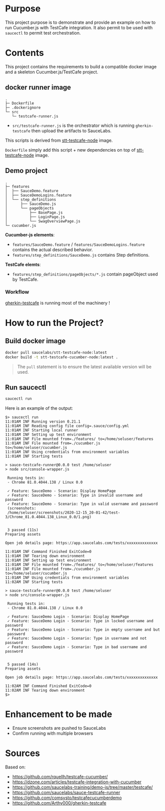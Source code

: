 # Purpose

This project purpose is to demonstrate and provide an example on how to run Cucumber.js with TestCafe integration.
It also permit to be used with `saucectl` to permit test orchestration.


# Contents

This project contains the requirements to build a compatible docker image and a skeleton Cucumber.js/TestCafe project.

## docker runner image

```
.
├─ Dockerfile
├─ .dockerignore
└─ src
   └─ testcafe-runner.js

```

- `src/testcafe-runner.js` is the orchestrator which is running `gherkin-testcafe` then upload the artifacts to SauceLabs.

This scripts is derived from [stt-testcafe-node](https://github.com/saucelabs/sauce-testcafe-runner) image.

`Dockerfile` simply add this script + new dependencies on top of [stt-testcafe-node](https://github.com/saucelabs/sauce-testcafe-runner) image.

## Demo project

```
.
├─ features
│  ├── SauceDemo.feature
│  ├── SauceDemoLogins.feature
│  └── step_definitions
│      ├── SauceDemo.js
│      └── pageObjects
│          ├── BasePage.js
│          ├── LoginPage.js
│          └── SwagOverviewPage.js
└─ cucumber.js
```

**Cucumber-js elements**:
- `features/SauceDemo.feature` / `features/SauceDemoLogins.feature` contains the actual described behavior.
- `features/step_definitions/SauceDemo.js` contains Step definitions.

**TestCafe elemts**:
- `features/step_definitions/pageObjects/*.js` contain pageObject used by TestCafe.

### Workflow

[gherkin-testcafe](https://github.com/Arthy000/gherkin-testcafe) is running most of the machinery !

# How to run the Project?

## Build docker image

```bash
docker pull saucelabs/stt-testcafe-node:latest
docker build -t stt-testcafe-cucumber-node:latest .
```
> The `pull` statement is to ensure the latest available version will be used.

## Run saucectl

```bash
saucectl run
```

Here is an example of the output:
```
$> saucectl run
11:01AM INF Running version 0.21.1
11:01AM INF Reading config file config=.sauce/config.yml
11:01AM INF Starting local runner
11:01AM INF Setting up test environment
11:01AM INF File mounted from=./features/ to=/home/seluser/features
11:01AM INF File mounted from=./cucumber.js to=/home/seluser/cucumber.js
11:01AM INF Using credentials from environment variables
11:01AM INF Starting tests

> sauce-testcafe-runner@0.0.0 test /home/seluser
> node src/console-wrapper.js

 Running tests in:
 - Chrome 81.0.4044.138 / Linux 0.0

 ✓ Feature: SauceDemo - Scenario: Display HomePage
 ✓ Feature: SauceDemo - Scenario: Type in invalid username and password
 ✓ Feature: SauceDemo - Scenario: Type in valid username and password
 (screenshots:
 /home/seluser/screenshots/2020-12-15_20-01-42/test-3/Chrome_81.0.4044.138_Linux_0.0/1.png)


 3 passed (11s)
Preparing assets

Open job details page: https://app.saucelabs.com/tests/xxxxxxxxxxxxxx

11:01AM INF Command Finished ExitCode=0
11:01AM INF Tearing down environment
11:01AM INF Setting up test environment
11:01AM INF File mounted from=./features/ to=/home/seluser/features
11:01AM INF File mounted from=./cucumber.js to=/home/seluser/cucumber.js
11:01AM INF Using credentials from environment variables
11:02AM INF Starting tests

> sauce-testcafe-runner@0.0.0 test /home/seluser
> node src/console-wrapper.js

 Running tests in:
 - Chrome 81.0.4044.138 / Linux 0.0

 ✓ Feature: SauceDemo Login - Scenario: Display HomePage
 ✓ Feature: SauceDemo Login - Scenario: Type in locked username and password
 ✓ Feature: SauceDemo Login - Scenario: Type in empty username and but
 password
 ✓ Feature: SauceDemo Login - Scenario: Type in username and not password
 ✓ Feature: SauceDemo Login - Scenario: Type in bad username and password


 5 passed (14s)
Preparing assets

Open job details page: https://app.saucelabs.com/tests/xxxxxxxxxxxxxx

11:02AM INF Command Finished ExitCode=0
11:02AM INF Tearing down environment
$>
```

# Enhancement to be made

- Ensure screenshots are pushed to SauceLabs
- Confirm running with multiple browsers

# Sources

Based on:
- https://github.com/rquellh/testcafe-cucumber/
- https://dzone.com/articles/testcafe-integration-with-cucumber
- https://github.com/saucelabs-training/demo-js/tree/master/testcafe/
- https://github.com/saucelabs/sauce-testcafe-runner
- https://github.com/comsysto/testcafecucumberdemo
- https://github.com/Arthy000/gherkin-testcafe